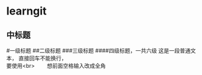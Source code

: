 learngit
=========
中标题
----------
#一级标题
##二级标题
###三级标题
####四级标题，一共六级
这是一段普通文本，
直接回车不能换行，<br>
要使用\<br>
　　想前面空格输入改成全角
